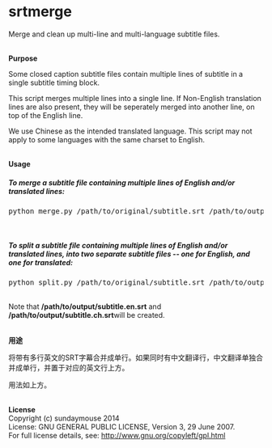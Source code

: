 srtmerge
========

Merge and clean up multi-line and multi-language subtitle files.

<br><b>Purpose</b>

Some closed caption subtitle files contain multiple lines of subtitle in a single subtitle timing block.

This script merges multiple lines into a single line. If Non-English translation lines are also present, they will be seperately merged into another line, on top of the English line.

We use Chinese as the intended translated language. This script may not apply to some languages with the same charset to English.<br><br>

<b>Usage</b>
<h5>To merge a subtitle file containing multiple lines of English and/or translated lines:</h5>
<pre>
python merge.py /path/to/original/subtitle.srt /path/to/output/subtitle.srt
</pre><br>
<h5>To split a subtitle file containing multiple lines of English and/or translated lines, into two separate subtitle files -- one for English, and one for translated:</h5>
<pre>
python split.py /path/to/original/subtitle.srt /path/to/output/subtitle
</pre><br>
Note that <b>/path/to/output/subtitle.en.srt</b> and <b>/path/to/output/subtitle.ch.srt</b>will be created.<br><br>

<b>用途</b>

将带有多行英文的SRT字幕合并成单行。如果同时有中文翻译行，中文翻译单独合并成单行，并置于对应的英文行上方。

用法如上方。</b><br><br>

<b>License</b><br>
Copyright (c) sundaymouse 2014<br>
License: GNU GENERAL PUBLIC LICENSE, Version 3, 29 June 2007.<br>
For full license details, see: http://www.gnu.org/copyleft/gpl.html<br>
